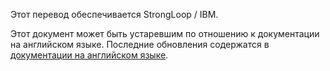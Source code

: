 <p>Этот перевод обеспечивается StrongLoop / IBM.</p>

Этот документ может быть устаревшим по отношению к документации на английском языке. Последние обновления содержатся в <a href='{{ page.url | replace: "/ru/", "/en/" }}'>документации на английском языке</a>.
